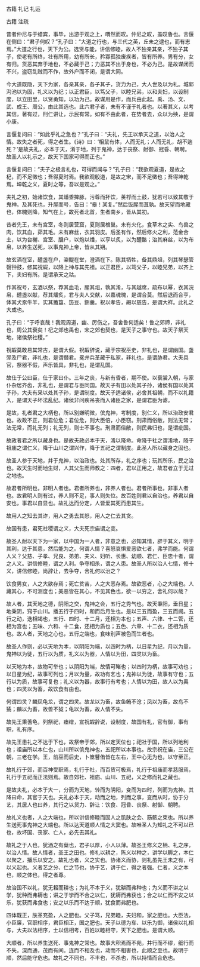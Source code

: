  
 古籍 礼记 礼运 
 
 
 
 
 
 古籍 注疏 
 
 

昔者仲尼与于蜡宾，事毕，出游于观之上，喟然而叹。仲尼之叹，盖叹鲁也。言偃在侧曰：“君子何叹？”孔子曰：“大道之行也，与三代之英，丘未之逮也，而有志焉。”大道之行也，天下为公。选贤与能，讲信修睦，故人不独亲其亲，不独子其子，使老有所终，壮有所用，幼有所长，矜寡孤独废疾者，皆有所养。男有分，女有归。货恶其弃于地也，不必藏于己；力恶其不出于身也，不必为己。是故谋闭而不兴，盗窃乱贼而不作，故外户而不闭，是谓大同。

 
今大道既隐，天下为家，各亲其亲，各子其子，货力为己，大人世及以为礼。城郭沟池以为固，礼义以为纪；以正君臣，以笃父子，以睦兄弟，以和夫妇，以设制度，以立田里，以贤勇知，以功为己。故谋用是作，而兵由此起。禹、汤、文、武、成王、周公，由此其选也。此六君子者，未有不谨于礼者也。以著其义，以考其信，著有过，刑仁讲让，示民有常。如有不由此者，在势者去，众以为殃，是谓小康。

 
言偃复问曰：“如此乎礼之急也？”孔子曰：“夫礼，先王以承天之道，以治人之情。故失之者死，得之者生。《诗》曰：‘相鼠有体，人而无礼；人而无礼，胡不遄死？’是故夫礼，必本于天，淆于地，列于鬼神，达于丧祭、射御、冠昏、朝聘。故圣人以礼示之，故天下国家可得而正也。”

 
言偃复问曰：“夫子之极言礼也，可得而闻与？”孔子曰：“我欲观夏道，是故之杞，而不足徵也；吾得夏时焉。我欲观殷道，是故之宋，而不足徵也；吾得坤乾焉。坤乾之义，夏时之等，吾以是观之。”

 
夫礼之初，始诸饮食，其燔黍捭豚，污尊而抔饮，蒉桴而土鼓，犹若可以致其敬于鬼神。及其死也，升屋而号，告曰：“皋！某复。”然后饭腥而苴孰。故天望而地藏也，体魄则降，知气在上，故死者北首，生者南乡，皆从其初。

 
昔者先王，未有宫室，冬则居营窟，夏则居橧巢。未有火化，食草木之实、鸟兽之肉，饮其血，茹其毛。未有麻丝，衣其羽皮。后圣有作，然后修火之利，范金合土，以为台榭、宫室、牖户，以炮以燔，以亨以炙，以为醴酪；治其麻丝，以为布帛，以养生送死，以事鬼神上帝，皆从其朔。

 
故玄酒在室，醴盏在户，粢醍在堂，澄酒在下。陈其牺牲，备其鼎俎，列其琴瑟管磬钟鼓，修其祝嘏，以降上神与其先祖。以正君臣，以笃父子，以睦兄弟，以齐上下，夫妇有所。是谓承天之祜。

 
作其祝号，玄酒以祭，荐其血毛，腥其俎，孰其淆，与其越席，疏布以幂，衣其浣帛，醴盏以献，荐其燔炙，君与夫人交献，以嘉魂魄，是谓合莫。然后退而合亨，体其犬豕牛羊，实其簠簋、笾豆、鉶羹。祝以孝告，嘏以慈告，是谓大祥。此礼之大成也。

 
孔子曰：“于呼哀哉！我观周道，幽、厉伤之，吾舍鲁何适矣！鲁之郊禘，非礼也，周公其衰矣！杞之郊也禹也，宋之郊也契也，是天子之事守也。故天子祭天地，诸侯祭社稷。”

 
祝嘏莫敢易其常古，是谓大假。祝嘏辞说，藏于宗祝巫史，非礼也，是谓幽国。盏斝及尸君，非礼也，是谓僭君。冕弁兵革藏于私家，非礼也，是谓胁君。大夫具官，祭器不假，声乐皆具，非礼也，是谓乱国。

 
故仕于公曰臣，仕于家曰仆。三年之丧，与新有昏者，期不使。以衰裳入朝，与家仆杂居齐齿，非礼也，是谓君与臣同国。故天子有田以处其子孙，诸侯有国以处其子孙，大夫有采以处其子孙，是谓制度。故天子适诸侯，必舍其祖朝，而不以礼籍入，是谓天子坏法乱纪。诸侯非问疾吊丧而入诸臣之家，是谓君臣为谑。

 
是故，礼者君之大柄也，所以别嫌明微，傧鬼神，考制度，别仁义，所以治政安君也。故政不正，则君位危；君位危，则大臣倍，小臣窃。刑肃而俗敝，则法无常；法无常，而礼无列；礼无列，则士不事也。刑肃而俗敝，则民弗归也，是谓疵国。

 
故政者君之所以藏身也。是故夫政必本于天，淆以降命。命降于社之谓淆地，降于祖庙之谓仁义，降于山川之谓兴作，降于五祀之谓制度。此圣人所以藏身之固也。

 
故圣人参于天地，并于鬼神，以治政也。处其所存，礼之序也；玩其所乐，民之治也。故天生时而地生财，人其父生而师教之：四者，君以正用之，故君者立于无过之地也。

 
故君者所明也，非明人者也。君者所养也，非养人者也。君者所事也，非事人者也。故君明人则有过，养人则不足，事人则失位。故百姓则君以自治也，养君以自安也，事君以自显也。故礼达而分定，人皆爱其死而患其生。

 
故用人之知去其诈，用人之勇去其怒，用人之仁去其贪。

 
故国有患，君死社稷谓之义，大夫死宗庙谓之变。

 
故圣人耐以天下为一家，以中国为一人者，非意之也，必知其情，辟于其义，明于其利，达于其患，然后能为之。何谓人情？喜怒哀惧爱恶欲七者，弗学而能。何谓人义？父慈、子孝、兄良、弟弟、夫义、妇听、长惠、幼顺、君仁、臣忠十者，谓之人义。讲信修睦，谓之人利。争夺相杀，谓之人患。故圣人所以治人七情，修十义，讲信修睦，尚辞让，去争夺，舍礼何以治之？

 
饮食男女，人之大欲存焉；死亡贫苦，人之大恶存焉。故欲恶者，心之大端也。人藏其心，不可测度也；美恶皆在其心，不见其色也，欲一以穷之，舍礼何以哉？

 
故人者，其天地之德，阴阳之交，鬼神之会，五行之秀气也。故天秉阳，垂日星；地秉阴，窍于山川。播五行于四时，和而后月生也。是以三五而盈，三五而阙。五行之动，迭相竭也，五行、四时、十二月，还相为本也；五声、六律、十二管，还相为宫也；五味、六和、十二食，还相为质也；五色、六章、十二衣，还相为质也。故人者，天地之心也，五行之端也，食味别声被色而生者也。

 
故圣人作则，必以天地为本，以阴阳为端，以四时为柄，以日星为纪，月以为量，鬼神以为徒，五行以为质，礼义以为器，人情以为田，四灵以为畜。

 
以天地为本，故物可举也；以阴阳为端，故情可睹也；以四时为柄，故事可劝也；以日星为纪，故事可列也；月以为量，故功有艺也；鬼神以为徒，故事有守也；五行以为质，故事可复也；礼义以为器，故事行有考也；人情以为田，故人以为奥也；四灵以为畜，故饮食有由也。

 
何谓四灵？麟凤龟龙，谓之四灵。故龙以为畜，故鱼鲔不淰；凤以为畜，故鸟不獝；麟以为畜，故兽不狘；龟以为畜，故人情不失。

 
故先王秉蓍龟，列祭祀，瘗缯，宣祝嘏辞说，设制度，故国有礼，官有御，事有职，礼有序。

 
故先王患礼之不达于下也，故祭帝于郊，所以定天位也；祀社于国，所以列地利也；祖庙所以本仁也，山川所以傧鬼神也，五祀所以本事也。故宗祝在庙，三公在朝，三老在学。王，前巫而后史，卜筮瞽侑皆在左右，王中心无为也，以守至正。

 
故礼行于郊，而百神受职焉，礼行于社，而百货可极焉，礼行于祖庙而孝慈服焉，礼行于五祀而正法则焉。故自郊社、祖庙、山川、五祀，义之修而礼之藏也。

 
是故夫礼，必本于大一，分而为天地，转而为阴阳，变而为四时，列而为鬼神。其降曰命，其官于天也。夫礼必本于天，动而之地，列而之事，变而从时，协于分艺，其居人也曰养，其行之以货力、辞让：饮食、冠昏、丧祭、射御、朝聘。

 
故礼义也者，人之大端也，所以讲信修睦而固人之肌肤之会、筋骸之束也。所以养生送死事鬼神之大端也。所以达天道顺人情之大窦也。故唯圣人为知礼之不可以已也，故坏国、丧家、亡人，必先去其礼。

 
故礼之于人也，犹酒之有蘖也，君子以厚，小人以薄。故圣王修义之柄、礼之序，以治人情。故人情者，圣王之田也。修礼以耕之，陈义以种之，讲学以耨之，本仁以聚之，播乐以安之。故礼也者，义之实也。协诸义而协，则礼虽先王未之有，可以义起也。义者艺之分、仁之节也，协于艺，讲于仁，得之者强。仁者，义之本也，顺之体也，得之者尊。

 
故治国不以礼，犹无耜而耕也；为礼不本于义，犹耕而弗种也；为义而不讲之以学，犹种而弗耨也；讲之于学而不合之以仁，犹耨而弗获也；合之以仁而不安之以乐，犹获而弗食也；安之以乐而不达于顺，犹食而弗肥也。

 
四体既正，肤革充盈，人之肥也。父子笃，兄弟睦，夫妇和，家之肥也。大臣法，小臣廉，官职相序，君臣相正，国之肥也。天子以德为车、以乐为御，诸侯以礼相与，大夫以法相序，士以信相考，百姓以睦相守，天下之肥也。是谓大顺。

 
大顺者，所以养生送死、事鬼神之常也。故事大积焉而不苑，并行而不缪，细行而不失。深而通，茂而有间。连而不相及也，动而不相害也，此顺之至也。故明于顺，然后能守危也。故礼之不同也，不丰也，不杀也，所以持情而合危也。

 